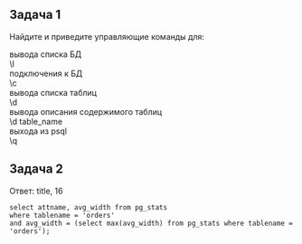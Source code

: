 ## Задача 1

Найдите и приведите управляющие команды для:

вывода списка БД  
\l  
подключения к БД  
\c  
вывода списка таблиц  
\d  
вывода описания содержимого таблиц  
\d table_name  
выхода из psql  
\q  

## Задача 2

Ответ: title, 16
```
select attname, avg_width from pg_stats
where tablename = 'orders' 
and avg_width = (select max(avg_width) from pg_stats where tablename = 'orders'); 
```

